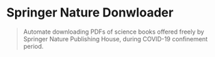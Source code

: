 # Springer Nature Donwloader
> Automate downloading PDFs of science books offered freely by Springer Nature Publishing House, during COVID-19 confinement period.

